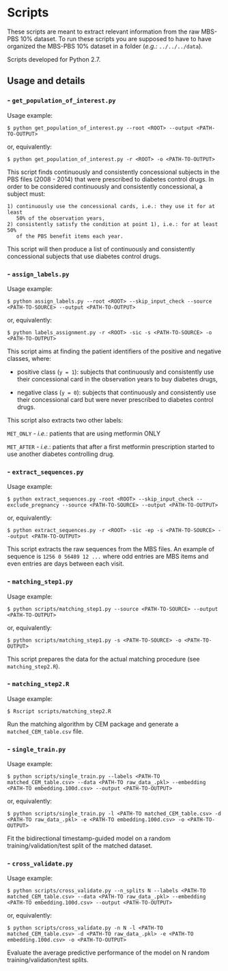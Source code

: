 # Scripts

These scripts are meant to extract relevant information from the raw MBS-PBS 10% dataset.
To run these scripts you are supposed to have to have organized the MBS-PBS 10% dataset in a folder (*e.g.:* `../../../data`).

Scripts developed for Python 2.7.

## Usage and details
### - `get_population_of_interest.py`

Usage example:

`$ python get_population_of_interest.py --root <ROOT> --output <PATH-TO-OUTPUT>`

or, equivalently:

`$ python get_population_of_interest.py -r <ROOT> -o <PATH-TO-OUTPUT>`

This script finds continuously and consistently concessional subjects in the
PBS files (2008 - 2014) that were prescribed to diabetes control drugs.
In order to be considered continuously and consistently concessional, a subject
must:

    1) continuously use the concessional cards, i.e.: they use it for at least
       50% of the observation years,
    2) consistently satisfy the condition at point 1), i.e.: for at least 50%
       of the PBS benefit items each year.

This script will then produce a list of continuously and consistently
concessional subjects that use diabetes control drugs.

### - `assign_labels.py`

Usage example:

`$ python assign_labels.py --root <ROOT> --skip_input_check --source <PATH-TO-SOURCE> --output <PATH-TO-OUTPUT>`

or, equivalently:

`$ python labels_assignment.py -r <ROOT> -sic -s <PATH-TO-SOURCE> -o <PATH-TO-OUTPUT>`

This script aims at finding the patient identifiers of the positive and negative
classes, where:
+ positive class (`y = 1`): subjects that continuously and consistently use
  their concessional card in the observation years to buy diabetes drugs,
- negative class (`y = 0`): subjects that continuously and consistently use
  their concessional card but were never prescribed to diabetes control drugs.

 This script also extracts two other labels:

 `MET_ONLY` - *i.e.*: patients that are using metformin ONLY

 `MET_AFTER` - *i.e.*: patients that after a first metformin prescription started to use another diabetes controlling drug.

### - `extract_sequences.py`

Usage example:

`$ python extract_sequences.py -root <ROOT> --skip_input_check --exclude_pregnancy --source <PATH-TO-SOURCE> --output <PATH-TO-OUTPUT>`

or, equivalently:

`$ python extract_sequences.py -r <ROOT> -sic -ep -s <PATH-TO-SOURCE> --output <PATH-TO-OUTPUT>`

This script extracts the raw sequences from the MBS files. An example of
sequence is `1256 0 56489 12 ...` where odd entries are MBS items
and even entries are days between each visit.

### - `matching_step1.py`

Usage example:

`$ python scripts/matching_step1.py --source <PATH-TO-SOURCE> --output <PATH-TO-OUTPUT>`

or, equivalently:

`$ python scripts/matching_step1.py -s <PATH-TO-SOURCE> -o <PATH-TO-OUTPUT>`

This script prepares the data for the actual matching procedure (see `matching_step2.R`).

### - `matching_step2.R`

Usage example:

`$ Rscript scripts/matching_step2.R`

Run the matching algorithm by CEM package and generate a `matched_CEM_table.csv` file.

### - `single_train.py`

Usage example:

`$ python scripts/single_train.py --labels <PATH-TO matched_CEM_table.csv> --data <PATH-TO raw_data_.pkl> --embedding <PATH-TO embedding.100d.csv> --output <PATH-TO-OUTPUT>`

or, equivalently:

`$ python scripts/single_train.py -l <PATH-TO matched_CEM_table.csv> -d <PATH-TO raw_data_.pkl> -e <PATH-TO embedding.100d.csv> -o <PATH-TO-OUTPUT>`

Fit the bidirectional timestamp-guided model on a random training/validation/test split of the matched dataset.

### - `cross_validate.py`

Usage example:

`$ python scripts/cross_validate.py --n_splits N --labels <PATH-TO matched_CEM_table.csv> --data <PATH-TO raw_data_.pkl> --embedding <PATH-TO embedding.100d.csv> --output <PATH-TO-OUTPUT>`

or, equivalently:

`$ python scripts/cross_validate.py -n N -l <PATH-TO matched_CEM_table.csv> -d <PATH-TO raw_data_.pkl> -e <PATH-TO embedding.100d.csv> -o <PATH-TO-OUTPUT>`

Evaluate the average predictive performance of the model on N random training/validation/test splits.
